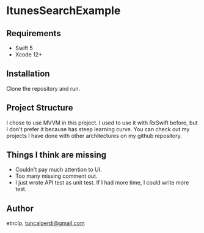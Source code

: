 # ItunesSearchExample

## Requirements

* Swift 5
* Xcode 12+

## Installation
Clone the repository and run.

## Project Structure

I chose to use MVVM in this project. I used to use it with RxSwift before, but I don't prefer it because has steep learning curve. You can check out my projects I have done with other architectures on my github repository.

## Things I think are missing
- Couldn't pay much attention to UI.
- Too many missing comment out.
- I just wrote API test as unit test. If I had more time, I could write more test.

## Author

etnclp, tuncalperdi@gmail.com